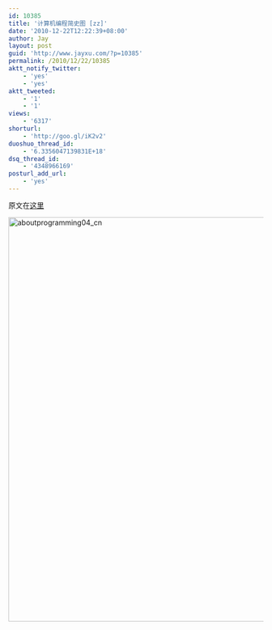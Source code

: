 ```yaml
---
id: 10385
title: '计算机编程简史图 [zz]'
date: '2010-12-22T12:22:39+08:00'
author: Jay
layout: post
guid: 'http://www.jayxu.com/?p=10385'
permalink: /2010/12/22/10385
aktt_notify_twitter:
    - 'yes'
    - 'yes'
aktt_tweeted:
    - '1'
    - '1'
views:
    - '6317'
shorturl:
    - 'http://goo.gl/iK2v2'
duoshuo_thread_id:
    - '6.3356047139831E+18'
dsq_thread_id:
    - '4348966169'
posturl_add_url:
    - 'yes'
---
```


<!--wp_fromhtmlpreview_devfmt-->

<!--wp_fromhtmlpreview_devfmt-->

原文在<a href="http://coolshell.cn/articles/2724.html" target="_blank">这里</a>

<img class="alignnone size-full wp-image-12829" src="https://www.jayxu.com/log/wp-content/uploads/2010/12/aboutprogramming04_cn.jpg" alt="aboutprogramming04_cn" width="800"  />
